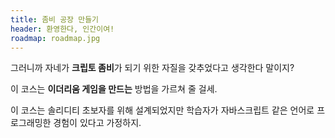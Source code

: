 ```yaml
---
title: 좀비 공장 만들기
header: 환영한다, 인간이여!
roadmap: roadmap.jpg
---
```


그러니까 자네가 **크립토 좀비**가 되기 위한 자질을 갖추었다고 생각한다 말이지? 

이 코스는 **이더리움 게임을 만드는** 방법을 가르쳐 줄 걸세. 

이 코스는 솔리디티 초보자를 위해 설계되었지만 학습자가 자바스크립트 같은 언어로 프로그래밍한 경험이 있다고 가정하지. 
